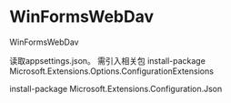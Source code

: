 # WinFormsWebDav
WinFormsWebDav

读取appsettings.json。
需引入相关包
install-package Microsoft.Extensions.Options.ConfigurationExtensions

install-package Microsoft.Extensions.Configuration.Json
